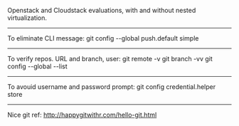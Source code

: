 Openstack and Cloudstack evaluations, with and without nested virtualization.

---
To eliminate CLI message:
git config --global push.default simple

---
To verify repos. URL and branch, user:
git remote -v
git branch -vv
git config --global --list

---
To avouid username and password prompt:
git config credential.helper store

---
Nice git ref: http://happygitwithr.com/hello-git.html


